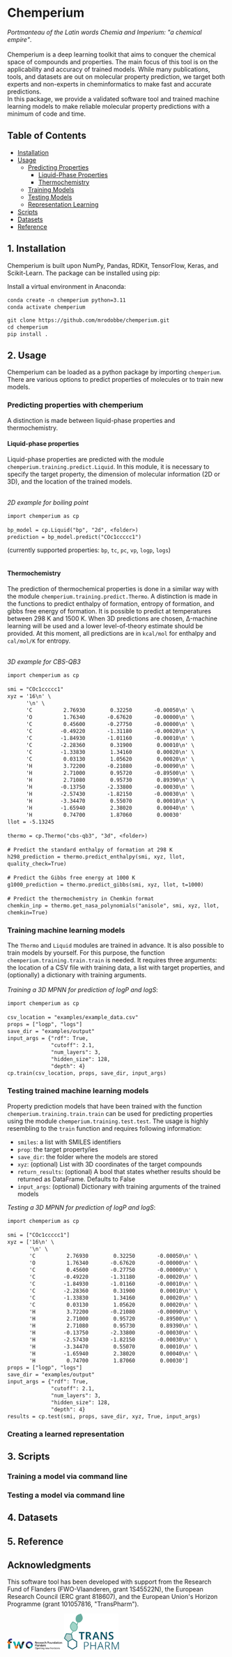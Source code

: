 # Chemperium
*Portmanteau of the Latin words Chemia and Imperium: "a chemical empire"*. <br><br>
Chemperium is a deep learning toolkit that aims to conquer the chemical space of compounds and properties. 
The main focus of this tool is on the applicability and accuracy of trained models.
While many publications, tools, and datasets are out on molecular property prediction, 
we target both experts and non-experts in cheminformatics to make fast and accurate predictions. <br>
In this package, we provide a validated software tool and trained machine learning models 
to make reliable molecular property predictions with a minimum of code and time.

## Table of Contents
- [Installation](#1-installation)
- [Usage](#2-usage)
  * [Predicting Properties](#predicting-properties-with-chemperium)
    + [Liquid-Phase Properties](#liquid-phase-properties)
    + [Thermochemistry](#thermochemistry)
  * [Training Models](#training-machine-learning-models)
  * [Testing Models](#testing-trained-machine-learning-models)
  * [Representation Learning](#creating-a-learned-representation)
- [Scripts](#3-scripts)
- [Datasets](#4-datasets)
- [Reference](#5-reference)

## 1. Installation
Chemperium is built upon NumPy, Pandas, RDKit, TensorFlow, Keras, and Scikit-Learn. 
The package can be installed using pip:

Install a virtual environment in Anaconda:
```
conda create -n chemperium python=3.11
conda activate chemperium
```

```
git clone https://github.com/mrodobbe/chemperium.git
cd chemperium
pip install .
```

## 2. Usage
Chemperium can be loaded as a python package by importing `chemperium`. 
There are various options to predict properties of molecules or to train new models. 

### Predicting properties with chemperium
A distinction is made between liquid-phase properties and thermochemistry.
#### **Liquid-phase properties** 
Liquid-phase properties are predicted with the module `chemperium.training.predict.Liquid`.
In this module, it is necessary to specify the target property, the dimension of molecular information (2D or 3D), 
and the location of the trained models.

<br>*2D example for boiling point*<br> 

  ```
  import chemperium as cp
  
  bp_model = cp.Liquid("bp", "2d", <folder>)
  prediction = bp_model.predict("COc1ccccc1")
  ```

(currently supported properties: `bp`, `tc`, `pc`, `vp`, `logp`, `logs`)<br><br>
#### **Thermochemistry**
The prediction of thermochemical properties is done in a similar way 
with the module `chemperium.training.predict.Thermo`. A distinction is made in the functions to predict enthalpy of formation, entropy of formation, 
and gibbs free energy of formation. 
It is possible to predict at temperatures between 298 K and 1500 K. 
When 3D predictions are chosen, Δ-machine learning will be used and a lower level-of-theory estimate should be provided. 
At this moment, all predictions are in `kcal/mol` for enthalpy and `cal/mol/K` for entropy.

<br>*3D example for CBS-QB3*<br> 

  ```
  import chemperium as cp

  smi = "COc1ccccc1"
  xyz = '16\n' \
        '\n' \
        'C          2.76930        0.32250       -0.00050\n' \
        'O          1.76340       -0.67620       -0.00000\n' \
        'C          0.45600       -0.27750       -0.00000\n' \
        'C         -0.49220       -1.31180       -0.00020\n' \
        'C         -1.84930       -1.01160       -0.00010\n' \
        'C         -2.28360        0.31900        0.00010\n' \
        'C         -1.33830        1.34160        0.00020\n' \
        'C          0.03130        1.05620        0.00020\n' \
        'H          3.72200       -0.21080       -0.00090\n' \
        'H          2.71000        0.95720       -0.89500\n' \
        'H          2.71080        0.95730        0.89390\n' \
        'H         -0.13750       -2.33800       -0.00030\n' \
        'H         -2.57430       -1.82150       -0.00030\n' \
        'H         -3.34470        0.55070        0.00010\n' \
        'H         -1.65940        2.38020        0.00040\n' \
        'H          0.74700        1.87060        0.00030'
  llot = -5.13245
  
  thermo = cp.Thermo("cbs-qb3", "3d", <folder>)

  # Predict the standard enthalpy of formation at 298 K
  h298_prediction = thermo.predict_enthalpy(smi, xyz, llot, quality_check=True)
  
  # Predict the Gibbs free energy at 1000 K
  g1000_prediction = thermo.predict_gibbs(smi, xyz, llot, t=1000)
  
  # Predict the thermochemistry in Chemkin format
  chemkin_inp = thermo.get_nasa_polynomials("anisole", smi, xyz, llot, chemkin=True)
  ```


### Training machine learning models
The `Thermo` and `Liquid` modules are trained in advance. It is also possible to train models by yourself. 
For this purpose, the function `chemperium.training.train.train` is needed.
It requires three arguments: the location of a CSV file with training data, 
a list with target properties, and (optionally) a dictionary with training arguments.
<br><br>
*Training a 3D MPNN for prediction of logP and logS*:

```
import chemperium as cp

csv_location = "examples/example_data.csv"
props = ["logp", "logs"]
save_dir = "examples/output"
input_args = {"rdf": True, 
              "cutoff": 2.1, 
              "num_layers": 3, 
              "hidden_size": 128, 
              "depth": 4}
cp.train(csv_location, props, save_dir, input_args)
```


### Testing trained machine learning models
Property prediction models that have been trained with the function `chemperium.training.train.train` can 
be used for predicting properties using the module `chemperium.training.test.test`. 
The usage is highly resembling to the `train` function and requires following information:
* `smiles`: a list with SMILES identifiers
* `prop`: the target property/ies
* `save_dir`: the folder where the models are stored
* `xyz`: (optional) List with 3D coordinates of the target compounds
* `return_results`: (optional) A bool that states whether results should be returned as DataFrame. Defaults to False
* `input_args`: (optional) Dictionary with training arguments of the trained models

*Testing a 3D MPNN for prediction of logP and logS*:

```
import chemperium as cp

smi = ["COc1ccccc1"]
xyz = ['16\n' \
       '\n' \
       'C          2.76930        0.32250       -0.00050\n' \
       'O          1.76340       -0.67620       -0.00000\n' \
       'C          0.45600       -0.27750       -0.00000\n' \
       'C         -0.49220       -1.31180       -0.00020\n' \
       'C         -1.84930       -1.01160       -0.00010\n' \
       'C         -2.28360        0.31900        0.00010\n' \
       'C         -1.33830        1.34160        0.00020\n' \
       'C          0.03130        1.05620        0.00020\n' \
       'H          3.72200       -0.21080       -0.00090\n' \
       'H          2.71000        0.95720       -0.89500\n' \
       'H          2.71080        0.95730        0.89390\n' \
       'H         -0.13750       -2.33800       -0.00030\n' \
       'H         -2.57430       -1.82150       -0.00030\n' \
       'H         -3.34470        0.55070        0.00010\n' \
       'H         -1.65940        2.38020        0.00040\n' \
       'H          0.74700        1.87060        0.00030']
props = ["logp", "logs"]
save_dir = "examples/output"
input_args = {"rdf": True, 
              "cutoff": 2.1, 
              "num_layers": 3, 
              "hidden_size": 128, 
              "depth": 4}
results = cp.test(smi, props, save_dir, xyz, True, input_args)
```

### Creating a learned representation


## 3. Scripts

### Training a model via command line


### Testing a model via command line


## 4. Datasets


## 5. Reference


## Acknowledgments
This software tool has been developed with support from the Research Fund of Flanders (FWO-Vlaanderen, grant 1S45522N), 
the European Research Council (ERC grant 818607), and the European Union's Horizon Programme (grant 101057816, 
"TransPharm").


<img src="misc/fwo.png" alt="fwo" width="25%"/>
<img src="misc/transpharm.png" alt="transpharm" width="25%"/>
